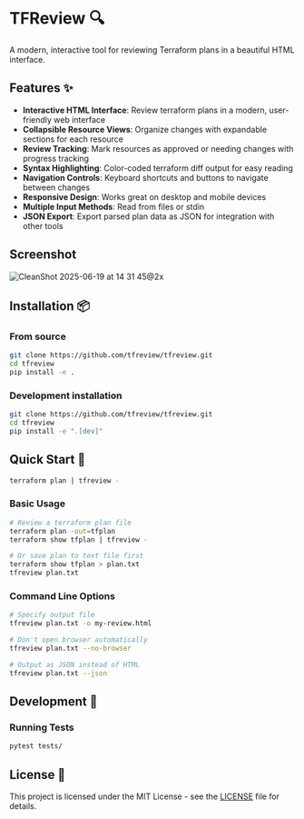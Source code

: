 # TFReview 🔍

A modern, interactive tool for reviewing Terraform plans in a beautiful HTML interface.

## Features ✨

- **Interactive HTML Interface**: Review terraform plans in a modern, user-friendly web interface
- **Collapsible Resource Views**: Organize changes with expandable sections for each resource
- **Review Tracking**: Mark resources as approved or needing changes with progress tracking
- **Syntax Highlighting**: Color-coded terraform diff output for easy reading
- **Navigation Controls**: Keyboard shortcuts and buttons to navigate between changes
- **Responsive Design**: Works great on desktop and mobile devices
- **Multiple Input Methods**: Read from files or stdin
- **JSON Export**: Export parsed plan data as JSON for integration with other tools

## Screenshot
![CleanShot 2025-06-19 at 14 31 45@2x](https://github.com/user-attachments/assets/d370da12-3e68-4d8a-b4ae-6a4d6a7b9636)


## Installation 📦

### From source

```bash
git clone https://github.com/tfreview/tfreview.git
cd tfreview
pip install -e .
```

### Development installation

```bash
git clone https://github.com/tfreview/tfreview.git
cd tfreview
pip install -e ".[dev]"
```

## Quick Start 🚀

```bash
terraform plan | tfreview -
```

### Basic Usage

```bash
# Review a terraform plan file
terraform plan -out=tfplan
terraform show tfplan | tfreview -

# Or save plan to text file first
terraform show tfplan > plan.txt
tfreview plan.txt
```

### Command Line Options

```bash
# Specify output file
tfreview plan.txt -o my-review.html

# Don't open browser automatically
tfreview plan.txt --no-browser

# Output as JSON instead of HTML
tfreview plan.txt --json

```

## Development 🔧

### Running Tests

```bash
pytest tests/
```

## License 📄

This project is licensed under the MIT License - see the [LICENSE](LICENSE) file for details.
